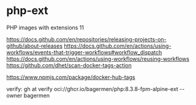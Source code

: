 # php-ext
PHP images with extensions
11

https://docs.github.com/en/repositories/releasing-projects-on-github/about-releases
https://docs.github.com/en/actions/using-workflows/events-that-trigger-workflows#workflow_dispatch
https://docs.github.com/en/actions/using-workflows/reusing-workflows
https://github.com/dhet/scan-docker-tags-action


https://www.npmjs.com/package/docker-hub-tags


verify:
	gh at verify oci://ghcr.io/bagermen/php:8.3.8-fpm-alpine-ext --owner bagermen
